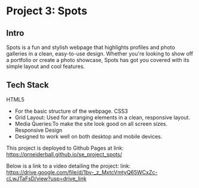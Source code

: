 # Project 3: Spots

## Intro

Spots is a fun and stylish webpage that highlights profiles and photo galleries in a clean, easy-to-use design. Whether you're looking to show off a portfolio or create a photo showcase, Spots has got you covered with its simple layout and cool features.

## Tech Stack

HTML5

- For the basic structure of the webpage.
  CSS3
- Grid Layout: Used for arranging elements in a clean, responsive layout.
- Media Queries:To make the site look good on all screen sizes.
  Responsive Design
- Designed to work well on both desktop and mobile devices.

This project is deployed to Github Pages at
link: https://prneiderball.github.io/se_project_spots/

Below is a link to a video detailing the project:
link: https://drive.google.com/file/d/1bv-_z_MxtcVmtyQ65WCxZc-cLwJTaFsD/view?usp=drive_link
